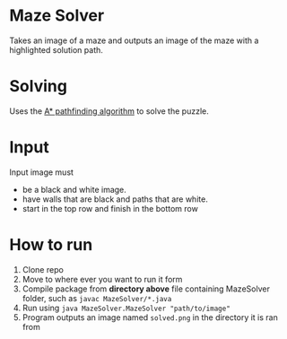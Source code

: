# Maze Solver

Takes an image of a maze and outputs an image of the maze with a highlighted solution path.

# Solving

Uses the [A* pathfinding algorithm](https://en.wikipedia.org/wiki/A*_search_algorithm) to solve the puzzle.

# Input

Input image must

- be a black and white image. 
- have walls that are black and paths that are white.
- start in the top row and finish in the bottom row

# How to run

1. Clone repo
2. Move to where ever you want to run it form
3. Compile package from **directory above** file containing MazeSolver folder, such as `javac MazeSolver/*.java`
4. Run using `java MazeSolver.MazeSolver "path/to/image"`
5. Program outputs an image named `solved.png` in the directory it is ran from
